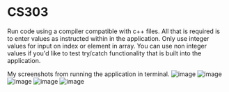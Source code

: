 # CS303

Run code using a compiler compatible with c++ files. All that is required is to enter values as instructed within in the application.
Only use integer values for input on index or element in array. You can use non integer values if you'd like to test try/catch functionality that is built into the application.

My screenshots from running the application in terminal.
![image](https://user-images.githubusercontent.com/90564980/218651361-85f2ae27-7e03-4ac3-a5e1-165cc225d9a0.png)
![image](https://user-images.githubusercontent.com/90564980/218651378-d3b12be6-6ecd-49e5-be20-dc2abe7c9209.png)
![image](https://user-images.githubusercontent.com/90564980/218651383-f44b2be1-09f7-4190-b81a-56a2ebcc5f59.png)
![image](https://user-images.githubusercontent.com/90564980/218651394-42ceb89f-e78d-4c0a-8c0d-4b47c0722c12.png)
![image](https://user-images.githubusercontent.com/90564980/218651402-49fa4a54-87cb-4ecc-ae0c-d5b0155c007d.png)
